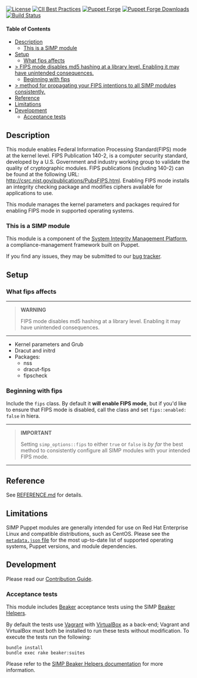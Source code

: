 [![License](https://img.shields.io/:license-apache-blue.svg)](http://www.apache.org/licenses/LICENSE-2.0.html)
[![CII Best Practices](https://bestpractices.coreinfrastructure.org/projects/73/badge)](https://bestpractices.coreinfrastructure.org/projects/73)
[![Puppet Forge](https://img.shields.io/puppetforge/v/simp/fips.svg)](https://forge.puppetlabs.com/simp/fips)
[![Puppet Forge Downloads](https://img.shields.io/puppetforge/dt/simp/fips.svg)](https://forge.puppetlabs.com/simp/fips)
[![Build Status](https://travis-ci.org/simp/pupmod-simp-fips.svg)](https://travis-ci.org/simp/pupmod-simp-fips)

#### Table of Contents

<!-- vim-markdown-toc GFM -->

* [Description](#description)
  * [This is a SIMP module](#this-is-a-simp-module)
* [Setup](#setup)
  * [What fips affects](#what-fips-affects)
* [> FIPS mode disables md5 hashing at a library level. Enabling it may have unintended consequences.](#-fips-mode-disables-md5-hashing-at-a-library-level-enabling-it-may-have-unintended-consequences)
  * [Beginning with fips](#beginning-with-fips)
* [> method for propagating your FIPS intentions to all SIMP modules consistently.](#-method-for-propagating-your-fips-intentions-to-all-simp-modules-consistently)
* [Reference](#reference)
* [Limitations](#limitations)
* [Development](#development)
  * [Acceptance tests](#acceptance-tests)

<!-- vim-markdown-toc -->

## Description

This module enables Federal Information Processing Standard(FIPS) mode at the
kernel level. FIPS Publication 140-2, is a computer security standard, developed
by a U.S.  Government and industry working group to validate the quality of
cryptographic modules.  FIPS publications (including 140-2) can be found at the
following URL: http://csrc.nist.gov/publications/PubsFIPS.html.  Enabling FIPS
mode installs an integrity checking package and modifies ciphers available for
applications to use.

This module manages the kernel parameters and packages required for enabling
FIPS mode in supported operating systems.

### This is a SIMP module

This module is a component of the [System Integrity Management Platform](https://simp-project.com),
a compliance-management framework built on Puppet.

If you find any issues, they may be submitted to our [bug tracker](https://simp-project.atlassian.net/).

## Setup

### What fips affects

-----------------------------------------
> **WARNING**
>
> FIPS mode disables md5 hashing at a library level. Enabling it may have unintended consequences.
-----------------------------------------

* Kernel parameters and Grub
* Dracut and initrd
* Packages:
  * nss
  * dracut-fips
  * fipscheck

### Beginning with fips

Include the `fips` class. By default it **will enable FIPS mode**, but if you'd
like to ensure that FIPS mode is disabled, call the class and set
`fips::enabled: false` in hiera.

-----------------------------------------
> **IMPORTANT**
>
> Setting `simp_options::fips` to either `true` or `false` is _by far_ the best
> method to consistently configure all SIMP modules with your intended FIPS mode.
-----------------------------------------

## Reference

See [REFERENCE.md](./REFERENCE.md) for details.

## Limitations

SIMP Puppet modules are generally intended for use on Red Hat Enterprise Linux
and compatible distributions, such as CentOS. Please see the [`metadata.json` file](./metadata.json)
for the most up-to-date list of supported operating systems, Puppet versions,
and module dependencies.

## Development

Please read our [Contribution Guide](https://simp.readthedocs.io/en/stable/contributors_guide/index.html).

### Acceptance tests

This module includes [Beaker](https://github.com/puppetlabs/beaker) acceptance
tests using the SIMP [Beaker Helpers](https://github.com/simp/rubygem-simp-beaker-helpers).

By default the tests use [Vagrant](https://www.vagrantup.com/) with
[VirtualBox](https://www.virtualbox.org) as a back-end; Vagrant and VirtualBox
must both be installed to run these tests without modification. To execute the
tests run the following:

```shell
bundle install
bundle exec rake beaker:suites
```

Please refer to the [SIMP Beaker Helpers documentation](https://github.com/simp/rubygem-simp-beaker-helpers/blob/master/README.md) for more information.
